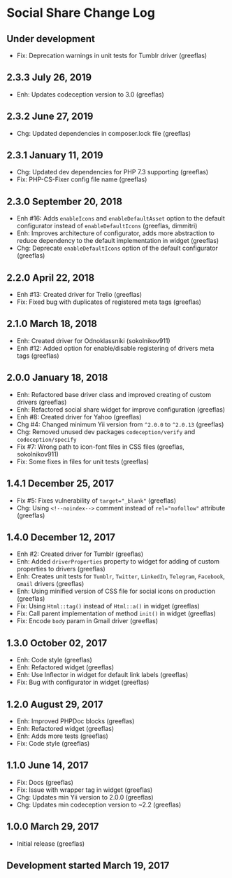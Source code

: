 Social Share Change Log
=======================

Under development
-----------------
* Fix: Deprecation warnings in unit tests for Tumblr driver (greeflas)

2.3.3 July 26, 2019
-------------------
* Enh: Updates codeception version to 3.0 (greeflas)

2.3.2 June 27, 2019
-------------------
* Chg: Updated dependencies in composer.lock file (greeflas)

2.3.1 January 11, 2019
----------------------
* Chg: Updated dev dependencies for PHP 7.3 supporting (greeflas)
* Fix: PHP-CS-Fixer config file name (greeflas)

2.3.0 September 20, 2018
------------------------
* Enh #16: Adds `enableIcons` and `enableDefaultAsset` option to the default configurator instead of `enableDefaultIcons` (greeflas, dimmitri)
* Enh: Improves architecture of configurator, adds more abstraction to reduce dependency to the default implementation in widget (greeflas)
* Chg: Deprecate `enableDefaultIcons` option of the default configurator (greeflas)

2.2.0 April 22, 2018
--------------------
* Enh #13: Created driver for Trello (greeflas)
* Fix: Fixed bug with duplicates of registered meta tags (greeflas)

2.1.0 March 18, 2018
--------------------
* Enh: Created driver for Odnoklassniki (sokolnikov911)
* Enh #12: Added option for enable/disable registering of drivers meta tags (greeflas)

2.0.0 January 18, 2018
----------------------
* Enh: Refactored base driver class and improved creating of custom drivers (greeflas)
* Enh: Refactored social share widget for improve configuration (greeflas)
* Enh #8: Created driver for Yahoo (greeflas)
* Chg #4: Changed minimum Yii version from `^2.0.0` to `^2.0.13` (greeflas)
* Chg: Removed unused dev packages `codeception/verify` and `codeception/specify`
* Fix #7: Wrong path to icon-font files in CSS files (greeflas, sokolnikov911)
* Fix: Some fixes in files for unit tests (greeflas)

1.4.1 December 25, 2017
-----------------------
* Fix #5: Fixes vulnerability of `target="_blank"` (greeflas)
* Chg: Using `<!--noindex-->` comment instead of `rel="nofollow"` attribute (greeflas)

1.4.0 December 12, 2017
-----------------------
* Enh #2: Created driver for Tumblr (greeflas)
* Enh: Added `driverProperties` property to widget for adding of
custom properties to drivers (greeflas)
* Enh: Creates unit tests for `Tumblr`, `Twitter`, `LinkedIn`, `Telegram`,
 `Facebook`, `Gmail` drivers (greeflas)
* Enh: Using minified version of CSS file for social icons on production (greeflas)
* Fix: Using `Html::tag()` instead of `Html::a()` in widget (greeflas)
* Fix: Call parent implementation of method `init()` in widget (greeflas)
* Fix: Encode `body` param in Gmail driver (greeflas)

1.3.0 October 02, 2017
----------------------
* Enh: Code style (greeflas)
* Enh: Refactored widget (greeflas)
* Enh: Use Inflector in widget for default link labels (greeflas)
* Fix: Bug with configurator in widget (greeflas)

1.2.0 August 29, 2017
---------------------
* Enh: Improved PHPDoc blocks (greeflas)
* Enh: Refactored widget (greeflas)
* Enh: Adds more tests (greeflas)
* Fix: Code style (greeflas)

1.1.0 June 14, 2017
-------------------
* Fix: Docs (greeflas)
* Fix: Issue with wrapper tag in widget (greeflas)
* Chg: Updates min Yii version to 2.0.0 (greeflas)
* Chg: Updates min codeception version to ~2.2 (greeflas)

1.0.0 March 29, 2017
--------------------
* Initial release (greeflas)

Development started March 19, 2017
----------------------------------
